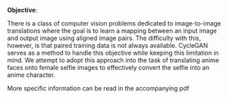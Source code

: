 **Objective**:

There is a class of computer vision problems dedicated to image-to-image translations where the goal is to learn a mapping between an input image and output image using aligned image pairs. The difficulty with this, however, is that paired training data is not always available. CycleGAN serves as a method to handle this objective while keeping this limitation in mind. We attempt to adopt this approach into the task of translating anime faces onto female selfie images to effectively convert the selfie into an anime character.

More specific information can be read in the accompanying pdf
